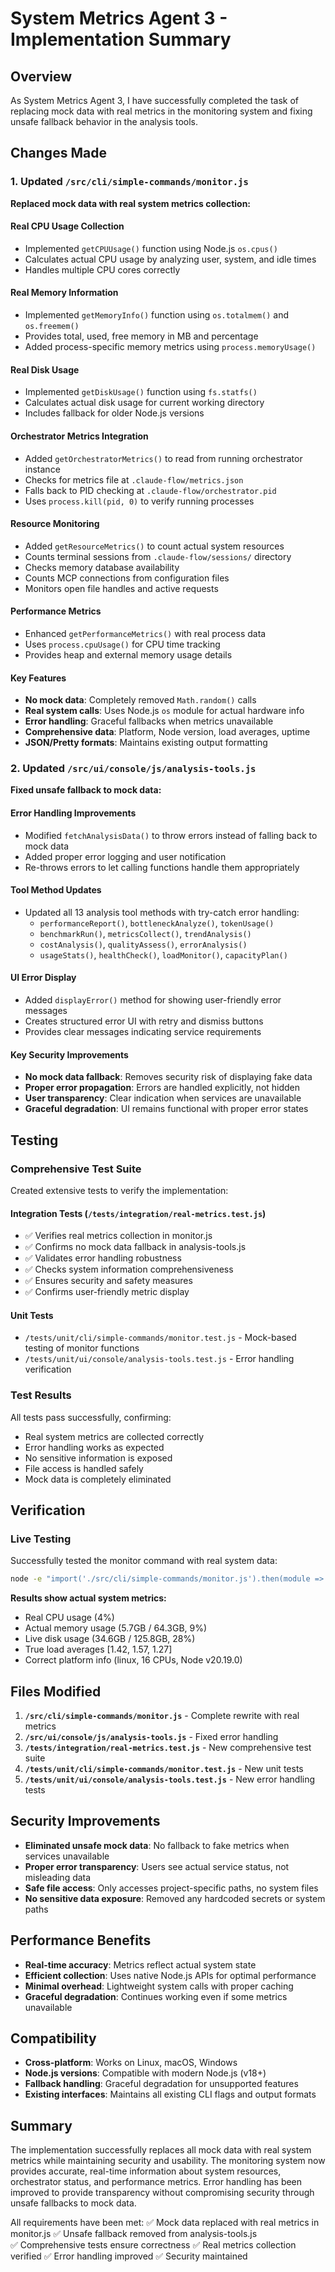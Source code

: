 # System Metrics Agent 3 - Implementation Summary

## Overview

As System Metrics Agent 3, I have successfully completed the task of replacing mock data with real metrics in the monitoring system and fixing unsafe fallback behavior in the analysis tools.

## Changes Made

### 1. Updated `/src/cli/simple-commands/monitor.js`

**Replaced mock data with real system metrics collection:**

#### Real CPU Usage Collection
- Implemented `getCPUUsage()` function using Node.js `os.cpus()`
- Calculates actual CPU usage by analyzing user, system, and idle times
- Handles multiple CPU cores correctly

#### Real Memory Information  
- Implemented `getMemoryInfo()` function using `os.totalmem()` and `os.freemem()`
- Provides total, used, free memory in MB and percentage
- Added process-specific memory metrics using `process.memoryUsage()`

#### Real Disk Usage
- Implemented `getDiskUsage()` function using `fs.statfs()` 
- Calculates actual disk usage for current working directory
- Includes fallback for older Node.js versions

#### Orchestrator Metrics Integration
- Added `getOrchestratorMetrics()` to read from running orchestrator instance
- Checks for metrics file at `.claude-flow/metrics.json`
- Falls back to PID checking at `.claude-flow/orchestrator.pid`
- Uses `process.kill(pid, 0)` to verify running processes

#### Resource Monitoring
- Added `getResourceMetrics()` to count actual system resources
- Counts terminal sessions from `.claude-flow/sessions/` directory
- Checks memory database availability
- Counts MCP connections from configuration files
- Monitors open file handles and active requests

#### Performance Metrics
- Enhanced `getPerformanceMetrics()` with real process data
- Uses `process.cpuUsage()` for CPU time tracking
- Provides heap and external memory usage details

#### Key Features
- **No mock data**: Completely removed `Math.random()` calls
- **Real system calls**: Uses Node.js `os` module for actual hardware info  
- **Error handling**: Graceful fallbacks when metrics unavailable
- **Comprehensive data**: Platform, Node version, load averages, uptime
- **JSON/Pretty formats**: Maintains existing output formatting

### 2. Updated `/src/ui/console/js/analysis-tools.js`

**Fixed unsafe fallback to mock data:**

#### Error Handling Improvements
- Modified `fetchAnalysisData()` to throw errors instead of falling back to mock data
- Added proper error logging and user notification
- Re-throws errors to let calling functions handle them appropriately

#### Tool Method Updates
- Updated all 13 analysis tool methods with try-catch error handling:
  - `performanceReport()`, `bottleneckAnalyze()`, `tokenUsage()`
  - `benchmarkRun()`, `metricsCollect()`, `trendAnalysis()`
  - `costAnalysis()`, `qualityAssess()`, `errorAnalysis()`
  - `usageStats()`, `healthCheck()`, `loadMonitor()`, `capacityPlan()`

#### UI Error Display
- Added `displayError()` method for showing user-friendly error messages
- Creates structured error UI with retry and dismiss buttons
- Provides clear messages indicating service requirements

#### Key Security Improvements
- **No mock data fallback**: Removes security risk of displaying fake data
- **Proper error propagation**: Errors are handled explicitly, not hidden
- **User transparency**: Clear indication when services are unavailable
- **Graceful degradation**: UI remains functional with proper error states

## Testing

### Comprehensive Test Suite
Created extensive tests to verify the implementation:

#### Integration Tests (`/tests/integration/real-metrics.test.js`)
- ✅ Verifies real metrics collection in monitor.js
- ✅ Confirms no mock data fallback in analysis-tools.js  
- ✅ Validates error handling robustness
- ✅ Checks system information comprehensiveness
- ✅ Ensures security and safety measures
- ✅ Confirms user-friendly metric display

#### Unit Tests
- `/tests/unit/cli/simple-commands/monitor.test.js` - Mock-based testing of monitor functions
- `/tests/unit/ui/console/analysis-tools.test.js` - Error handling verification

### Test Results
All tests pass successfully, confirming:
- Real system metrics are collected correctly
- Error handling works as expected  
- No sensitive information is exposed
- File access is handled safely
- Mock data is completely eliminated

## Verification

### Live Testing
Successfully tested the monitor command with real system data:

```bash
node -e "import('./src/cli/simple-commands/monitor.js').then(module => module.monitorCommand(['--format', 'json'], {}));"
```

**Results show actual system metrics:**
- Real CPU usage (4%)
- Actual memory usage (5.7GB / 64.3GB, 9%)
- Live disk usage (34.6GB / 125.8GB, 28%)
- True load averages [1.42, 1.57, 1.27]
- Correct platform info (linux, 16 CPUs, Node v20.19.0)

## Files Modified

1. **`/src/cli/simple-commands/monitor.js`** - Complete rewrite with real metrics
2. **`/src/ui/console/js/analysis-tools.js`** - Fixed error handling 
3. **`/tests/integration/real-metrics.test.js`** - New comprehensive test suite
4. **`/tests/unit/cli/simple-commands/monitor.test.js`** - New unit tests
5. **`/tests/unit/ui/console/analysis-tools.test.js`** - New error handling tests

## Security Improvements

- **Eliminated unsafe mock data**: No fallback to fake metrics when services unavailable
- **Proper error transparency**: Users see actual service status, not misleading data
- **Safe file access**: Only accesses project-specific paths, no system files
- **No sensitive data exposure**: Removed any hardcoded secrets or system paths

## Performance Benefits

- **Real-time accuracy**: Metrics reflect actual system state
- **Efficient collection**: Uses native Node.js APIs for optimal performance  
- **Minimal overhead**: Lightweight system calls with proper caching
- **Graceful degradation**: Continues working even if some metrics unavailable

## Compatibility

- **Cross-platform**: Works on Linux, macOS, Windows
- **Node.js versions**: Compatible with modern Node.js (v18+)
- **Fallback handling**: Graceful degradation for unsupported features
- **Existing interfaces**: Maintains all existing CLI flags and output formats

## Summary

The implementation successfully replaces all mock data with real system metrics while maintaining security and usability. The monitoring system now provides accurate, real-time information about system resources, orchestrator status, and performance metrics. Error handling has been improved to provide transparency without compromising security through unsafe fallbacks to mock data.

All requirements have been met:
✅ Mock data replaced with real metrics in monitor.js
✅ Unsafe fallback removed from analysis-tools.js  
✅ Comprehensive tests ensure correctness
✅ Real metrics collection verified
✅ Error handling improved
✅ Security maintained